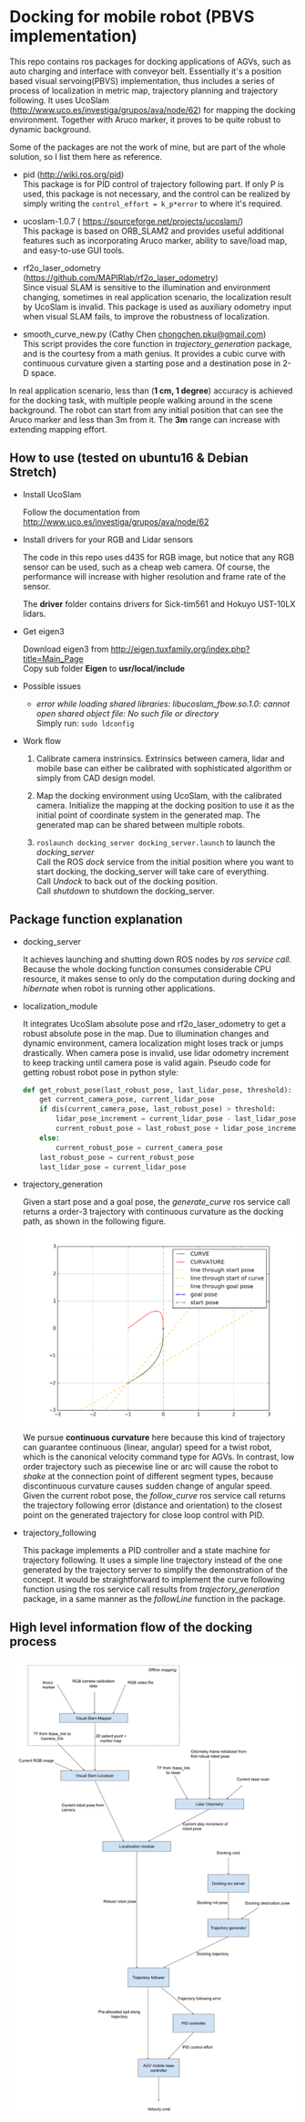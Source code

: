 # Docking for mobile robot (PBVS implementation)
This repo contains  ros packages for docking applications of AGVs, such as auto charging  and interface with conveyor belt. Essentially it's a position based visual servoing(PBVS) implementation, thus includes a series of process of localization in metric map, trajectory planning and trajectory following. It uses UcoSlam (http://www.uco.es/investiga/grupos/ava/node/62) for mapping the docking environment. Together with Aruco marker, it proves to be quite robust to dynamic background. 

Some of the packages are not the work of mine, but are part of the whole solution, so I list them here as reference.

- pid (http://wiki.ros.org/pid)<br />
This package is for PID control of trajectory following part. If only P is used, this package is not necessary, and the control can be realized by simply writing the `control_effort = k_p*error` to where it's required.

- ucoslam-1.0.7 ( https://sourceforge.net/projects/ucoslam/)<br />
This package is based on ORB_SLAM2 and provides useful additional features such as incorporating Aruco marker, ability to save/load map, and easy-to-use GUI tools.

- rf2o_laser_odometry (https://github.com/MAPIRlab/rf2o_laser_odometry)<br />
Since visual SLAM is sensitive to the illumination and environment changing, sometimes in real application scenario, the localization result by UcoSlam is invalid. This package is used as auxiliary odometry input when visual SLAM fails, to improve the robustness of localization. 

- smooth_curve_new.py (Cathy Chen chongchen.pku@gmail.com)<br />
This script provides the core function in *trajectory_generation* package, and is the courtesy from a math genius. It provides a cubic curve with continuous curvature given a starting pose and a destination pose in 2-D space.

In real application scenario, less than (**1 cm, 1 degree**) accuracy is achieved for the docking task, with multiple people walking around in the scene background.  The robot can start from any initial position that can see the Aruco marker and less than 3m from it. The **3m** range can increase with extending mapping effort.

##  How to use (tested on ubuntu16 & Debian Stretch)

- Install UcoSlam

	Follow the documentation from http://www.uco.es/investiga/grupos/ava/node/62

- Install drivers for your RGB and Lidar sensors

	The code in this repo uses d435 for RGB image, but notice that any RGB sensor can be used, such as a cheap web camera. Of course, the performance will increase with higher resolution and frame rate of the sensor. 

	The **driver** folder contains drivers for Sick-tim561 and Hokuyo UST-10LX lidars.

- Get eigen3

	Download eigen3 from http://eigen.tuxfamily.org/index.php?title=Main_Page<br />
	Copy sub folder **Eigen** to **usr/local/include**

- Possible issues

	- *error while loading shared libraries: libucoslam_fbow.so.1.0: cannot open shared object file: No such file or directory*<br />
	Simply run: `sudo ldconfig`

- Work flow

	1. Calibrate camera instrinsics. Extrinsics between camera, lidar and mobile base can either be calibrated with sophisticated algorithm or simply from CAD design model. 

	1. Map the docking environment using UcoSlam, with the calibrated camera. Initialize the mapping at the docking position to use it as the initial point of coordinate system in the generated map. The generated map can be shared between multiple robots.

	1. `roslaunch docking_server docking_server.launch` to launch the *docking_server*<br />
	Call the ROS *dock* service from the initial position where you want to start docking, the docking_server will take care of everything.<br />
	Call *Undock* to back out of the docking position.<br />
	Call *shutdown* to shutdown the docking_server.

## Package function explanation
- docking_server

	It achieves launching and shutting down ROS nodes by *ros service call*. Because the whole docking function consumes considerable CPU resource, it makes sense to only do the computation during docking and *hibernate* when robot is running other applications.

- localization_module

	It integrates UcoSlam absolute pose and rf2o_laser_odometry to get a robust absolute pose in the map. Due to illumination changes and dynamic environment, camera localization might loses track or jumps drastically. When camera pose is invalid, use lidar odometry increment to keep tracking until camera pose is valid again. Pseudo code for getting robust robot pose in python style:
	```python
	def get_robust_pose(last_robust_pose, last_lidar_pose, threshold):
		get current_camera_pose, current_lidar_pose
		if dis(current_camera_pose, last_robust_pose) > threshold:
			lidar_pose_increment = current_lidar_pose - last_lidar_pose
			current_robust_pose = last_robust_pose + lidar_pose_increment
		else:
			current_robust_pose = current_camera_pose
		last_robust_pose = current_robust_pose
		last_lidar_pose = current_lidar_pose 
	```
- trajectory_generation

	Given a start pose and a goal pose, the *generate_curve* ros service call returns a order-3 trajectory with continuous curvature as the docking path, as shown in the following figure. 
	![](generated-trajectory.png)
	We pursue **continuous curvature** here because this kind of trajectory can guarantee continuous (linear, angular) speed for a twist robot, which is the canonical velocity command type for AGVs. In contrast, low order trajectory such as piecewise line or arc will cause the robot to *shake* at the connection point of different segment types, because discontinuous curvature causes sudden change of angular speed. <br />
	Given the current robot pose, the *follow_curve* ros service call returns the trajectory following error (distance and orientation) to the closest point on the generated trajectory for close loop control with PID. 

- trajectory_following

	This package implements a PID controller and a state machine for trajectory following. It uses a simple line trajectory instead of the one generated by the trajectory server to simplify the demonstration of the concept. It would be straightforward to implement the curve following function using the ros service call results from *trajectory_generation* package, in a same manner as the *followLine* function in the package. 

## High level information flow of the docking process
![](docking-information-flow.png)